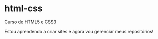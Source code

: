 # html-css
 Curso de HTML5 e CSS3

Estou aprendendo a criar sites e agora vou gerenciar meus repositórios! 